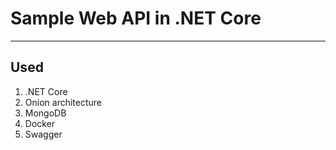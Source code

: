 # Sample Web API in .NET Core


----
## Used
1. .NET Core
3. Onion architecture
4. MongoDB
5. Docker
6. Swagger